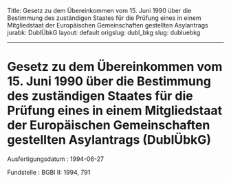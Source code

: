 Title: Gesetz zu dem Übereinkommen vom 15. Juni 1990 über die Bestimmung des zuständigen
  Staates für die Prüfung eines in einem Mitgliedstaat der Europäischen Gemeinschaften
  gestellten Asylantrags
jurabk: DublÜbkG
layout: default
origslug: dubl_bkg
slug: dubluebkg

---

# Gesetz zu dem Übereinkommen vom 15. Juni 1990 über die Bestimmung des zuständigen Staates für die Prüfung eines in einem Mitgliedstaat der Europäischen Gemeinschaften gestellten Asylantrags (DublÜbkG)

Ausfertigungsdatum
:   1994-06-27

Fundstelle
:   BGBl II: 1994, 791

